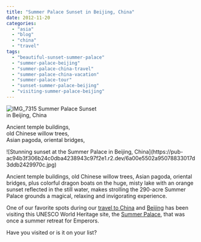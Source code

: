 ```yaml
---
title: "Summer Palace Sunset in Beijing, China"
date: 2012-11-20
categories: 
  - "asia"
  - "blog"
  - "china"
  - "travel"
tags: 
  - "beautiful-sunset-summer-palace"
  - "summer-palace-beijing"
  - "summer-palace-china-travel"
  - "summer-palace-china-vacation"
  - "summer-palace-tour"
  - "sunset-summer-palace-beijing"
  - "visiting-summer-palace-beijing"
---
```


![IMG_7315](https://pub-ac94b3f306b24c0dba4238943c97f2e1.r2.dev/6a00e5502a95078833017c33aca546970b.jpg) Summer Palace Sunset  
in Beijing, China  
  
Ancient temple buildings,  
old Chinese willow trees,  
Asian pagoda, oriental bridges,

<!--more--> ![Stunning sunset at the Summer Palace in Beijing, China](https://pub-ac94b3f306b24c0dba4238943c97f2e1.r2.dev/6a00e5502a95078833017d3ddb2429970c.jpg)  
  
Ancient temple buildings, old Chinese willow trees, Asian pagoda, oriental bridges, plus colorful dragon boats on the huge, misty lake with an orange sunset reflected in the still water, makes strolling the 290-acre Summer Palace grounds a magical, relaxing and invigorating experience.  
  
One of our favorite spots during our [travel to China](http://soultravelers3new.local/2012/11/visiting-china-and-dragons.html "travel to China") and [Beijing](http://soultravelers3new.local/2012/11/forbidden-city-and-beijings-best.html "Beijing vacation") has been visiting this UNESCO World Heritage site, the [Summer Palace](http://soultravelers3new.local/2012/11/china-travel-in-the-autumn.html "visiting summer palace"), that was once a summer retreat for Emperors.  
  
Have you visited or is it on your list?
